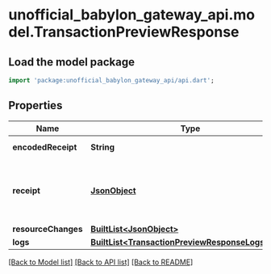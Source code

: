 # unofficial_babylon_gateway_api.model.TransactionPreviewResponse

## Load the model package
```dart
import 'package:unofficial_babylon_gateway_api/api.dart';
```

## Properties
Name | Type | Description | Notes
------------ | ------------- | ------------- | -------------
**encodedReceipt** | **String** | Hex-encoded binary blob. | 
**receipt** | [**JsonObject**](.md) | This type is defined in the Core API as `TransactionReceipt`. See the Core API documentation for more details.  | 
**resourceChanges** | [**BuiltList&lt;JsonObject&gt;**](JsonObject.md) |  | 
**logs** | [**BuiltList&lt;TransactionPreviewResponseLogsInner&gt;**](TransactionPreviewResponseLogsInner.md) |  | 

[[Back to Model list]](../README.md#documentation-for-models) [[Back to API list]](../README.md#documentation-for-api-endpoints) [[Back to README]](../README.md)


